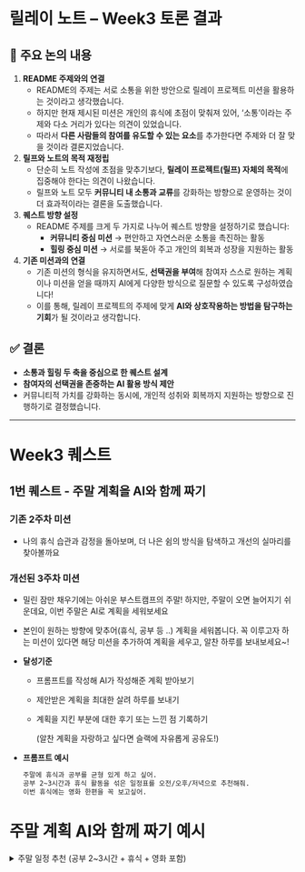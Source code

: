 # 릴레이 노트 – Week3 토론 결과
## 📌 주요 논의 내용

1. **README 주제와의 연결**
    - README의 주제는 서로 소통을 위한 방안으로 릴레이 프로젝트 미션을 활용하는 것이라고 생각했습니다.
    - 하지만 현재 제시된 미션은 개인의 휴식에 초점이 맞춰져 있어, ‘소통’이라는 주제와 다소 거리가 있다는 의견이 있었습니다.
    - 따라서 **다른 사람들의 참여를 유도할 수 있는 요소**를 추가한다면 주제와 더 잘 맞을 것이라 결론지었습니다.
2. **릴프와 노트의 목적 재정립**
    - 단순히 노트 작성에 초점을 맞추기보다, **릴레이 프로젝트(릴프) 자체의 목적**에 집중해야 한다는 의견이 나왔습니다.
    - 릴프와 노트 모두 **커뮤니티 내 소통과 교류**를 강화하는 방향으로 운영하는 것이 더 효과적이라는 결론을 도출했습니다.
3. **퀘스트 방향 설정**
    - README 주제를 크게 두 가지로 나누어 퀘스트 방향을 설정하기로 했습니다:
        - **커뮤니티 중심 미션**
        → 편안하고 자연스러운 소통을 촉진하는 활동
        - **힐링 중심 미션**
        → 서로를 북돋아 주고 개인의 회복과 성장을 지원하는 활동
4. **기존 미션과의 연결**
    - 기존 미션의 형식을 유지하면서도, **선택권을 부여**해 참여자 스스로 원하는 계획이나 미션을 얻을 때까지 AI에게 다양한 방식으로 질문할 수 있도록 구성하였습니다!
    - 이를 통해, 릴레이 프로젝트의 주제에 맞게 **AI와 상호작용하는 방법을 탐구하는 기회**가 될 것이라고 생각합니다.

## ✅ 결론

- **소통과 힐링 두 축을 중심으로 한 퀘스트 설계**
- **참여자의 선택권을 존중하는 AI 활용 방식 제안**
- 커뮤니티적 가치를 강화하는 동시에, 개인적 성취와 회복까지 지원하는 방향으로 진행하기로 결정했습니다.

---
# Week3 퀘스트 
## 1번 퀘스트 - 주말 계획을 AI와 함께 짜기

### 기존 2주차 미션

- 나의 휴식 습관과 감정을 돌아보며, 더 나은 쉼의 방식을 탐색하고 개선의 실마리를 찾아볼까요

### 개선된 3주차 미션

- 밀린 잠만 채우기에는 아쉬운 부스트캠프의 주말! 하지만, 주말이 오면 늘어지기 쉬운데요, 이번 주말은 AI로 계획을 세워보세요
- 본인이 원하는 방향에 맞추어(휴식, 공부 등 ..) 계획을 세워봅니다. 꼭 이루고자 하는 미션이 있다면 해당 미션을 추가하여 계획을 세우고, 알찬 하루를 보내보세요~!
- **달성기준**
    - 프롬프트를 작성해 AI가 작성해준 계획 받아보기
    - 제안받은 계획을 최대한 살려 하루를 보내기
    - 계획을 지킨 부분에 대한 후기 또는 느낀 점 기록하기
        
        (알찬 계획을 자랑하고 싶다면 슬랙에 자유롭게 공유도!)
        
- **프롬프트 예시**
    
    ```bash
    주말에 휴식과 공부를 균형 있게 하고 싶어. 
    공부 2~3시간과 휴식 활동을 섞은 일정표를 오전/오후/저녁으로 추천해줘.
    이번 휴식에는 영화 한편을 꼭 보고싶어.
    ```

# 주말 계획 AI와 함께 짜기 예시

<details>
<summary>주말 일정 추천 (공부 2~3시간 + 휴식 + 영화 포함)</summary>
    ### 프롬프트
    ```bash
    주말에 휴식과 공부를 균형 있게 하고 싶어. 
    공부 2~3시간과 휴식 활동을 섞은 일정표를 오전/오후/저녁으로 추천해줘.
    이번 휴식에는 영화 한편을 꼭 보고싶어.
    현재 나는 부스트캠프라는 개발 관련 부트캠프를 평일에 진행하고 있는 걸 생각해줘
    ```

    ### 결과 - 주말 일정 추천 (공부 2~3시간 + 휴식 + 영화 포함)
    ```bash
    ### 오전
    - 09:00 ~ 09:30 : 가벼운 스트레칭 & 아침 식사
    - 09:30 ~ 11:00 : 집중 공부 세션 1 (1.5시간)
        - 예) 알고리즘 문제 풀이, 강의 복습 등 집중할 내용 선택
    - 11:00 ~ 11:15 : 짧은 휴식 (간단한 산책, 차 한잔)
    - 11:15 ~ 12:00 : 공부 마무리 및 정리 (노트 정리, 복습)
    
    ### 오후
    - 12:00 ~ 13:00 : 점심 식사 및 휴식
    - 13:00 ~ 15:00 : 영화 감상 (주말에 꼭 보고 싶은 영화 한 편!)
    - 15:00 ~ 15:30 : 가벼운 산책 또는 커피 타임 (머리 식히기)
    
    ### 저녁
    - 15:30 ~ 16:30 : 집중 공부 세션 2 (1시간)
        - 예) 실습 코딩, 프로젝트 작업, 혹은 주말에 끝내고 싶은 과제
    - 16:30 ~ 17:00 : 휴식 (스트레칭, 가벼운 간식)
    - 17:00 ~ 18:00 : 저녁 식사 및 자유시간 (가족/친구와 대화, 게임 등)
    ```

</details>

    
    

